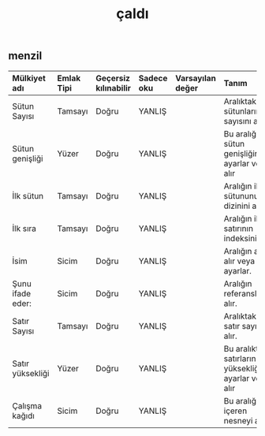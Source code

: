 ﻿---
title: çaldı
second_title: Aspose.Cells Cloud Documen
type: docs
url: /tr/specification/model/range/
description: "Aspose.Cells Bulut modeli spesifikasyonu: Aralık. Açma, oluşturma, düzenleme, bölme, birleştirme, karşılaştırma ve dönüştürme gibi özelliklerle Excel ve diğer elektronik tablo belgelerini zahmetsizce yönetin"
weight: 50
---
## **menzil**

 

| Mülkiyet adı| Emlak Tipi| Geçersiz kılınabilir| Sadece oku| Varsayılan değer| Tanım|
|:- |:- |:- |:- |:- |:- |
| Sütun Sayısı| Tamsayı| Doğru| YANLIŞ|| Aralıktaki sütunların sayısını alır.|
| Sütun genişliği| Yüzer| Doğru| YANLIŞ|| Bu aralığın sütun genişliğini ayarlar veya alır|
| İlk sütun| Tamsayı| Doğru| YANLIŞ||Aralığın ilk sütununun dizinini alır.|
| İlk sıra| Tamsayı| Doğru| YANLIŞ|| Aralığın ilk satırının indeksini alır.|
| İsim| Sicim| Doğru| YANLIŞ|| Aralığın adını alır veya ayarlar.|
| Şunu ifade eder:| Sicim| Doğru| YANLIŞ|| Aralığın referanslarını alır.|
| Satır Sayısı| Tamsayı| Doğru| YANLIŞ|| Aralıktaki satır sayısını alır.|
| Satır yüksekliği| Yüzer| Doğru| YANLIŞ|| Bu aralıktaki satırların yüksekliğini ayarlar veya alır|
| Çalışma kağıdı| Sicim| Doğru| YANLIŞ|| Bu aralığı içeren nesneyi alır.|

